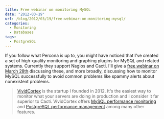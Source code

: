 ```yaml
---
title: Free webinar on monitoring MySQL
date: "2012-03-19"
url: /blog/2012/03/19/free-webinar-on-monitoring-mysql/
categories:
  - Monitoring
  - Databases
tags:
  - PostgreSQL
---
```

If you follow what Percona is up to, you might have noticed that I've created a set of high-quality monitoring and graphing plugins for MySQL and related systems. Currently they support Nagios and Cacti. I'll give a [free webinar on March 28th](http://www.percona.com/webinars/2012-03-28-monitoring-mysql-with-percona-monitoring-plugins/) discussing these, and more broadly, discussing how to monitor MySQL successfully to avoid common problems like spammy alerts about nonexistent problems.

> [VividCortex](https://vividcortex.com/) is the startup I founded in 2012. It's the easiest way to monitor what
> your servers are doing in production and I consider it far superior to Cacti. VividCortex offers [MySQL performance
> monitoring](https://vividcortex.com/monitoring/mysql/) and [PostgreSQL
> performance management](https://vividcortex.com/monitoring/postgres/) among many
> other features.


